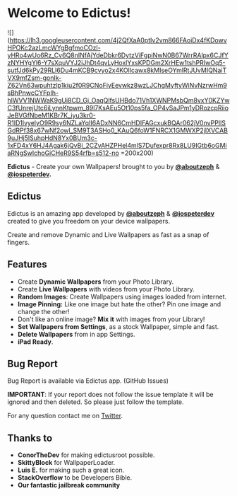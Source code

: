 # Welcome to Edictus!

![](https://lh3.googleusercontent.com/4j2QfXaA0ptIv2vm866FAoiDx4fKDowvHPOKc2azLmcWYgBgfmoCOzl-yHRo4wUo6Rz_Cv6Q8nINfAjYdeDbkr6DytzViFgpiNwN0B67WrrRAlpx6CJfYzNYHYgYl6-Y7sXquVYJ2iJhDt4qvLyHoxlYxsKPDGm2XrHEw1tshPRIwOq5-sutfJd6kPy29RLI6Du4mKCB9cvyo2x4KOlIcawx8kMIseOYmlRtJUvMIQNaiTVX9mfZsm-gonIk-Z62Vn63wpuhtzlp1kiu2f0R9CNoFiyEevwkz8wzLJChgMyftyWiNvNzrwHm9sBhPnwcCYFpIh-hlWVV1NWWaK9gUi8CD_Gj_OaqQlfsUHBdo71Vh1XWNPMsbQm8vxY0KZYwC3fUnrejUtc6iLynnKtpwm_89l7KsAEu5Ot10ps5fa_OP4vSaJPm1yDRozcpRiioJeBVGfNbeM1KBr7K_iyu3kr0-R1ID1lvyelyO9R9sy6NZLaYqII6ADxNN6CmHDIFAGcxukBQAr062jV0nvPPIlSGdRPf38x67wNf2owl_SM9T3ASHo0_KAuQ6foW1FNRCX1GMWXP2jIXVCAB9uJHj5lSuhpHdN8Yx0BUm3c-1xFD4xY6HJ4Agak6jQvBi_2CZvAHZPHel4mlS7Dufexpr8Rx8LU9IGtb6oGMiaRNgSwIchoGiCHeR9S54rfb=s512-no =200x200)

**Edictus** - Create your own Wallpapers! brought to you by [**@aboutzeph**](https://twitter.com/aboutzeph) & [**@iospeterdev**](https://twitter.com/iospeterdev)**.**

## Edictus

Edictus is an amazing app developed by [**@aboutzeph**](https://twitter.com/aboutzeph) & [**@iospeterdev**](https://twitter.com/iospeterdev) created to give you freedom on your device wallpapers.

Create and remove Dynamic and Live Wallpapers as fast as a snap of fingers.



## Features

-   Create **Dynamic Wallpapers** from your Photo Library.
-   Create **Live Wallpapers** with videos from your Photo Library.
-   **Random Images**: Create Wallpapers using images loaded from internet.
-   **Image Pinning:** Like one image but hate the other? Pin one image and change the other!
-   Don't like an online image? **Mix it** with images from your Library!
-   **Set Wallpapers from Settings**, as a stock Wallpaper, simple and fast.
-   **Delete Wallpapers** from in app Settings.
-   **iPad Ready**.



## Bug Report

Bug Report is available via Edictus app. (GitHub Issues)

**IMPORTANT**: If your report does not follow the issue template it will be ignored and then deleted. So please just follow the template.

For any question contact me on [Twitter](https://twitter.com/aboutzeph).

## Thanks to

-   **ConorTheDev** for making edictusroot possible.
-   **SkittyBlock** for WallpaperLoader.
-   **Luis E.** for making such a great icon.
-   **StackOverflow** to be Developers Bible.
-   **Our fantastic jailbreak community**
